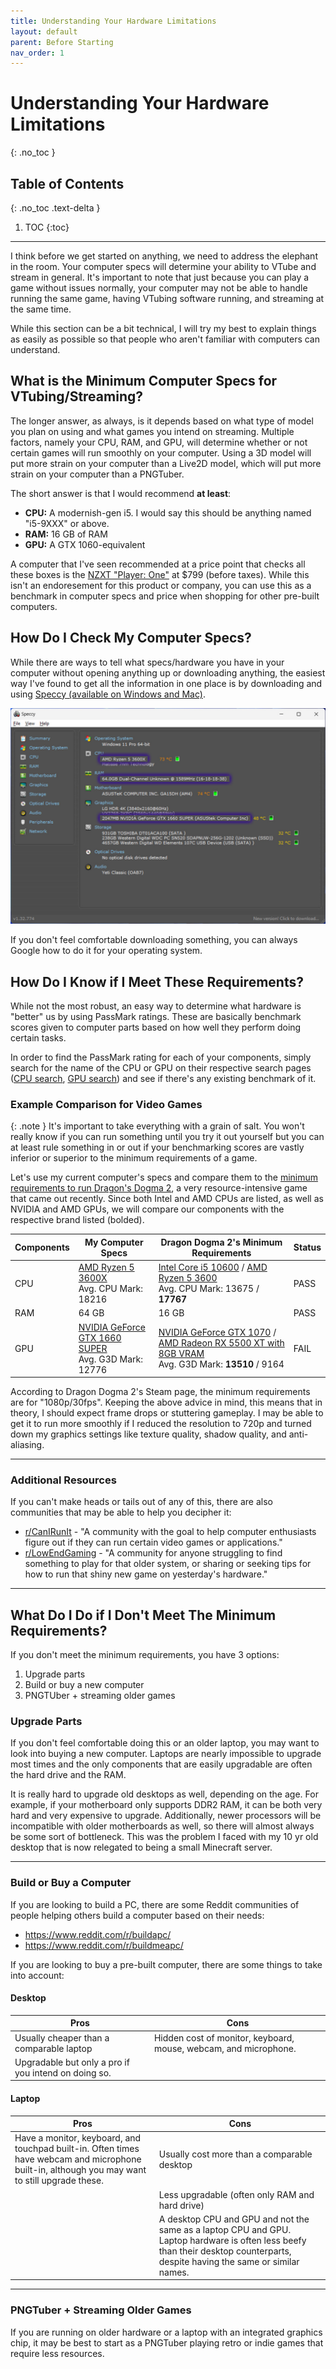 ```yaml
---
title: Understanding Your Hardware Limitations
layout: default
parent: Before Starting
nav_order: 1
---
```


# Understanding Your Hardware Limitations
{: .no_toc }

## Table of Contents
{: .no_toc .text-delta }

1. TOC
{:toc}

-----

I think before we get started on anything, we need to address the elephant in the room. Your computer specs will determine your ability to VTube and stream in general. It's important to note that just because you can play a game without issues normally, your computer may not be able to handle running the same game, having VTubing software running, and streaming at the same time.

While this section can be a bit technical, I will try my best to explain things as easily as possible so that people who aren't familiar with computers can understand.

## What is the Minimum Computer Specs for VTubing/Streaming?
The longer answer, as always, is it depends based on what type of model you plan on using and what games you intend on streaming. Multiple factors, namely your CPU, RAM, and GPU, will determine whether or not certain games will run smoothly on your computer. Using a 3D model will put more strain on your computer than a Live2D model, which will put more strain on your computer than a PNGTuber.

The short answer is that I would recommend **at least**:
* **CPU:** A modernish-gen i5. I would say this should be anything named "i5-9XXX" or above.
* **RAM:** 16 GB of RAM
* **GPU:** A GTX 1060-equivalent

A computer that I've seen recommended at a price point that checks all these boxes is the [NZXT "Player: One"](https://nzxt.com/product/player-one) at $799 (before taxes). While this isn't an endoresement for this product or company, you can use this as a benchmark in computer specs and price when shopping for other pre-built computers.

## How Do I Check My Computer Specs?
While there are ways to tell what specs/hardware you have in your computer without opening anything up or downloading anything, the easiest way I've found to get all the information in one place is by downloading and using [Speccy (available on Windows and Mac)](https://www.ccleaner.com/speccy). 

![Speccy Interface](assets/images/speccy-specs.jpg)

If you don't feel comfortable downloading something, you can always Google how to do it for your operating system.

## How Do I Know if I Meet These Requirements?
While not the most robust, an easy way to determine what hardware is "better" us by using PassMark ratings. These are basically benchmark scores given to computer parts based on how well they perform doing certain tasks.

In order to find the PassMark rating for each of your components, simply search for the name of the CPU or GPU on their respective search pages ([CPU search](https://www.cpubenchmark.net/cpu_list.php), [GPU search](https://www.videocardbenchmark.net/gpu_list.php)) and see if there's any existing benchmark of it.

<div class="code-example bg-grey-lt-000" markdown="1">

### Example Comparison for Video Games

{: .note }
It's important to take everything with a grain of salt. You won't really know if you can run something until you try it out yourself but you can at least rule something in or out if your benchmarking scores are vastly inferior or superior to the minimum requirements of a game.

Let's use my current computer's specs and compare them to the [minimum requirements to run Dragon's Dogma 2](https://store.steampowered.com/app/2054970/Dragons_Dogma_2/), a very resource-intensive game that came out recently. Since both Intel and AMD CPUs are listed, as well as NVIDIA and AMD GPUs, we will compare our components with the respective brand listed (bolded).

| Components  | My Computer Specs | Dragon Dogma 2's Minimum Requirements | Status |
| ----------- | ----------------- | ------------------------------------- | ------ |
| CPU         | [AMD Ryzen 5 3600X](https://www.cpubenchmark.net/cpu.php?cpu=AMD+Ryzen+5+3600X&id=3494) <br/> Avg. CPU Mark: 18216| [Intel Core i5 10600](https://www.cpubenchmark.net/cpu.php?cpu=Intel+Core+i5-10600+%40+3.30GHz&id=3750) / [AMD Ryzen 5 3600](https://www.cpubenchmark.net/cpu.php?cpu=AMD+Ryzen+5+3600&id=3481) <br/> Avg. CPU Mark: 13675 / **17767** | PASS
| RAM         | 64 GB | 16 GB | PASS |
| GPU         | [NVIDIA GeForce GTX 1660 SUPER](https://www.videocardbenchmark.net/gpu.php?gpu=GeForce+GTX+1660+SUPER&id=4159) <br/> Avg. G3D Mark: 12776 | [NVIDIA GeForce GTX 1070](https://www.videocardbenchmark.net/gpu.php?gpu=GeForce+GTX+1070&id=3521) / [AMD Radeon RX 5500 XT with 8GB VRAM](https://www.videocardbenchmark.net/gpu.php?gpu=Radeon+RX+5500+XT&id=4174) <br/> Avg. G3D Mark: **13510** / 9164 | FAIL | 

According to Dragon Dogma 2's Steam page, the minimum requirements are for "1080p/30fps". Keeping the above advice in mind, this means that in theory, I should expect frame drops or stuttering gameplay. I may be able to get it to run more smoothly if I reduced the resolution to 720p and turned down my graphics settings like texture quality, shadow quality, and anti-aliasing.

-----

### Additional Resources
If you can't make heads or tails out of any of this, there are also communities that may be able to help you decipher it:
* [r/CanIRunIt](https://www.reddit.com/r/CanIRunIt/) - "A community with the goal to help computer enthusiasts figure out if they can run certain video games or applications."
* [r/LowEndGaming](https://www.reddit.com/r/lowendgaming/) - "A community for anyone struggling to find something to play for that older system, or sharing or seeking tips for how to run that shiny new game on yesterday's hardware."

</div>

-----

## What Do I Do if I Don't Meet The Minimum Requirements?

If you don't meet the minimum requirements, you have 3 options:

1. Upgrade parts
2. Build or buy a new computer
3. PNGTUber + streaming older games

<div class="code-example bg-grey-lt-000" markdown="1">

### Upgrade Parts

If you don't feel comfortable doing this or an older laptop, you may want to look into buying a new computer. Laptops are nearly impossible to upgrade most times and the only components that are easily upgradable are often the hard drive and the RAM.

It is really hard to upgrade old desktops as well, depending on the age. For example, if your motherboard only supports DDR2 RAM, it can be both very hard and very expensive to upgrade. Additionally, newer processors will be incompatible with older motherboards as well, so there will almost always be some sort of bottleneck. This was the problem I faced with my 10 yr old desktop that is now relegated to being a small Minecraft server.

-----

### Build or Buy a Computer

If you are looking to build a PC, there are some Reddit communities of people helping others build a computer based on their needs:

* https://www.reddit.com/r/buildapc/
* https://www.reddit.com/r/buildmeapc/

If you are looking to buy a pre-built computer, there are some things to take into account:

<div class="code-example bg-white" markdown="1">

#### Desktop

| Pros  | Cons |
| ----- | ---- |
| Usually cheaper than a comparable laptop | Hidden cost of monitor, keyboard, mouse, webcam, and microphone. |
| Upgradable but only a pro if you intend on doing so. | |

#### Laptop

| Pros  | Cons |
| ----- | ---- |
| Have a monitor, keyboard, and touchpad built-in. Often times have webcam and microphone built-in, although you may want to still upgrade these. | Usually cost more than a comparable desktop |
| | Less upgradable (often only RAM and hard drive) |
| | A desktop CPU and GPU and not the same as a laptop CPU and GPU. Laptop hardware is often less beefy than their desktop counterparts, despite having the same or similar names.

</div>

-----

### PNGTuber + Streaming Older Games
If you are running on older hardware or a laptop with an integrated graphics chip, it may be best to start as a PNGTuber playing retro or indie games that require less resources.

</div>
